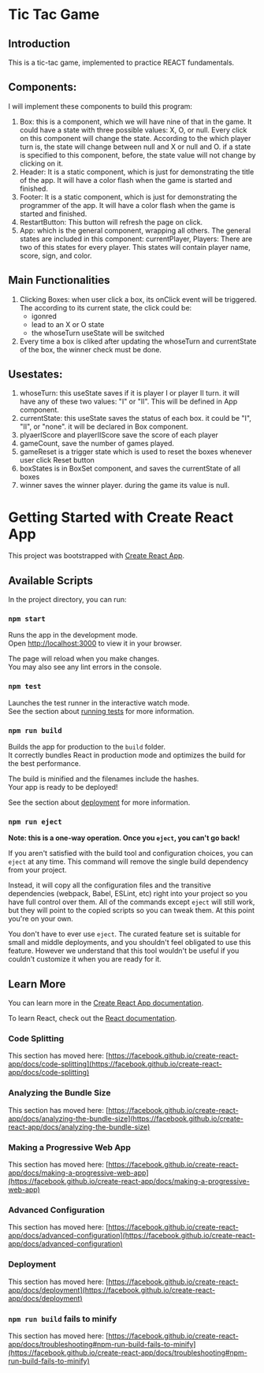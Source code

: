 # Tic Tac Game

## Introduction
This is a tic-tac game, implemented to practice REACT fundamentals.





## Components:
I will implement these components to build this program:
1. Box: this is a component, which we will have nine of that in the game. It could have a state with three possible values:
    X, O, or null. 
    Every click on this component will change the state. According to the which player turn is, the state will change between null and X or null and O.
    if a state is specified to this component, before, the state value will not change by clicking on it.
2. Header: It is a static component, which is just for demonstrating the title of the app. It will have a color flash when the game is started and finished.
3. Footer: It is a static component, which is just for demonstrating the programmer of the app. It will have a color flash when the game is started and finished.
4. RestartButton: This button will refresh the page on click.
5. App: which is the general component, wrapping all others. The general states are included in this component: currentPlayer, Players: There are two of this states for every player. This states will contain player name, score, sign, and color.




## Main Functionalities
1. Clicking Boxes:
    when user click a box, its onClick event will be triggered. The according to its current state, the click could be:
    <ul>
        <li>igonred</li>
        <li>lead to an X or O state</li>
        <li>the whoseTurn useState will be switched </li>
    </ul>
2. Every time a box is cliked after updating the whoseTurn and currentState of the box, the winner check must be done.





## Usestates:
1. whoseTurn: this useState saves if it is player I or player II turn. it will have any of these two values: "I" or "II". This will be defined in App component. 
2. currentState: this useState saves the status of each box. it could be "I", "II", or "none". it will be declared in Box component.
3. plyaerIScore and playerIIScore save the score of each player
4. gameCount, save the number of games played.
5. gameReset is a trigger state which is used to reset the boxes whenever user click Reset button
6. boxStates is in BoxSet component, and saves the currentState of all boxes
7. winner saves the winner player. during the game its value is null.



# Getting Started with Create React App

This project was bootstrapped with [Create React App](https://github.com/facebook/create-react-app).

## Available Scripts

In the project directory, you can run:

### `npm start`

Runs the app in the development mode.\
Open [http://localhost:3000](http://localhost:3000) to view it in your browser.

The page will reload when you make changes.\
You may also see any lint errors in the console.

### `npm test`

Launches the test runner in the interactive watch mode.\
See the section about [running tests](https://facebook.github.io/create-react-app/docs/running-tests) for more information.

### `npm run build`

Builds the app for production to the `build` folder.\
It correctly bundles React in production mode and optimizes the build for the best performance.

The build is minified and the filenames include the hashes.\
Your app is ready to be deployed!

See the section about [deployment](https://facebook.github.io/create-react-app/docs/deployment) for more information.

### `npm run eject`

**Note: this is a one-way operation. Once you `eject`, you can't go back!**

If you aren't satisfied with the build tool and configuration choices, you can `eject` at any time. This command will remove the single build dependency from your project.

Instead, it will copy all the configuration files and the transitive dependencies (webpack, Babel, ESLint, etc) right into your project so you have full control over them. All of the commands except `eject` will still work, but they will point to the copied scripts so you can tweak them. At this point you're on your own.

You don't have to ever use `eject`. The curated feature set is suitable for small and middle deployments, and you shouldn't feel obligated to use this feature. However we understand that this tool wouldn't be useful if you couldn't customize it when you are ready for it.

## Learn More

You can learn more in the [Create React App documentation](https://facebook.github.io/create-react-app/docs/getting-started).

To learn React, check out the [React documentation](https://reactjs.org/).

### Code Splitting

This section has moved here: [https://facebook.github.io/create-react-app/docs/code-splitting](https://facebook.github.io/create-react-app/docs/code-splitting)

### Analyzing the Bundle Size

This section has moved here: [https://facebook.github.io/create-react-app/docs/analyzing-the-bundle-size](https://facebook.github.io/create-react-app/docs/analyzing-the-bundle-size)

### Making a Progressive Web App

This section has moved here: [https://facebook.github.io/create-react-app/docs/making-a-progressive-web-app](https://facebook.github.io/create-react-app/docs/making-a-progressive-web-app)

### Advanced Configuration

This section has moved here: [https://facebook.github.io/create-react-app/docs/advanced-configuration](https://facebook.github.io/create-react-app/docs/advanced-configuration)

### Deployment

This section has moved here: [https://facebook.github.io/create-react-app/docs/deployment](https://facebook.github.io/create-react-app/docs/deployment)

### `npm run build` fails to minify

This section has moved here: [https://facebook.github.io/create-react-app/docs/troubleshooting#npm-run-build-fails-to-minify](https://facebook.github.io/create-react-app/docs/troubleshooting#npm-run-build-fails-to-minify)
